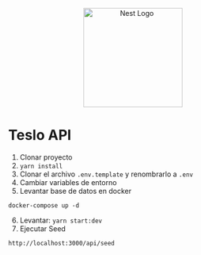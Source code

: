 <p align="center">
  <a href="http://nestjs.com/" target="blank"><img src="https://nestjs.com/img/logo-small.svg" width="200" alt="Nest Logo" /></a>
</p>

# Teslo API
1. Clonar proyecto
2. ```yarn install```
3. Clonar el archivo ```.env.template``` y renombrarlo a ```.env```
4. Cambiar variables de entorno
5. Levantar base de datos en docker
```
docker-compose up -d
```

6. Levantar: ```yarn start:dev```
7. Ejecutar Seed
```
http://localhost:3000/api/seed
```